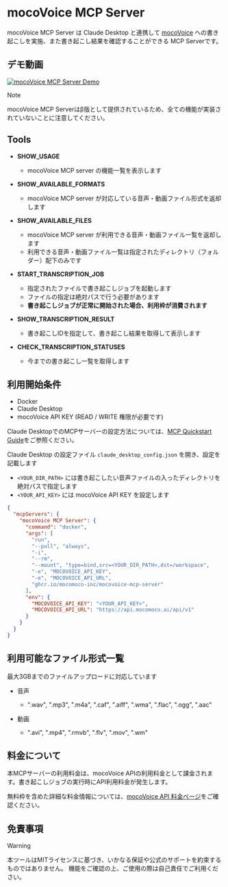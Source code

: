 # mocoVoice MCP Server

mocoVoice MCP Server は Claude Desktop と連携して [mocoVoice](https://products.mocomoco.ai/mocoVoice) への書き起こしを実施、また書き起こし結果を確認することができる MCP Serverです。

## デモ動画

[![mocoVoice MCP Server Demo](https://img.youtube.com/vi/ES6Nc61Aefs/0.jpg)](https://www.youtube.com/watch?v=ES6Nc61Aefs)

> [!NOTE]
> mocoVoice MCP Serverはβ版として提供されているため、全ての機能が実装されていないことに注意してください。


## Tools

* **SHOW_USAGE**
    * mocoVoice MCP server の機能一覧を表示します

* **SHOW_AVAILABLE_FORMATS**
    * mocoVoice MCP server が対応している音声・動画ファイル形式を返却します

* **SHOW_AVAILABLE_FILES**
    * mocoVoice MCP server が利用できる音声・動画ファイル一覧を返却します
    * 利用できる音声・動画ファイル一覧は指定されたディレクトリ（フォルダー）配下のみです

* **START_TRANSCRIPTION_JOB**
    * 指定されたファイルで書き起こしジョブを起動します
    * ファイルの指定は絶対パスで行う必要があります
    * **書き起こしジョブが正常に開始された場合、利用枠が消費されます**

* **SHOW_TRANSCRIPTION_RESULT**
    * 書き起こしIDを指定して、書き起こし結果を取得して表示します

* **CHECK_TRANSCRIPTION_STATUSES**
    * 今までの書き起こし一覧を取得します


## 利用開始条件

- Docker
- Claude Desktop
- mocoVoice API KEY (READ / WRITE 権限が必要です)

Claude DesktopでのMCPサーバーの設定方法については、[MCP Quickstart Guide](https://modelcontextprotocol.io/quickstart/user)をご参照ください。

Claude Desktop の設定ファイル `claude_desktop_config.json` を開き、設定を記載します
- `<YOUR_DIR_PATH>` には書き起こしたい音声ファイルの入ったディレクトリを絶対パスで指定します
- `<YOUR_API_KEY>` には mocoVoice API KEY を設定します

```json
{
  "mcpServers": {
    "mocoVoice MCP Server": {
      "command": "docker",
      "args": [
        "run",
        "--pull", "always",
        "-i",
        "--rm",
        "--mount", "type=bind,src=<YOUR_DIR_PATH>,dst=/workspace",
        "-e", "MOCOVOICE_API_KEY",
        "-e", "MOCOVOICE_API_URL",
        "ghcr.io/mocomoco-inc/mocovoice-mcp-server"
      ],
      "env": {
        "MOCOVOICE_API_KEY": "<YOUR_API_KEY>",
        "MOCOVOICE_API_URL": "https://api.mocomoco.ai/api/v1"
      }
    }
  }
}
```


## 利用可能なファイル形式一覧

最大3GBまでのファイルアップロードに対応しています

- 音声
  * ".wav", ".mp3", ".m4a", ".caf", ".aiff", ".wma", ".flac", ".ogg", ".aac"

- 動画
  * ".avi", ".mp4", ".rmvb", ".flv", ".mov", ".wm"


## 料金について

本MCPサーバーの利用料金は、mocoVoice APIの利用料金として課金されます。書き起こしジョブの実行時にAPI利用料金が発生します。

無料枠を含めた詳細な料金情報については、[mocoVoice API 料金ページ](https://products.mocomoco.ai/mocoVoice-api)をご確認ください。

## 免責事項

> [!WARNING]
> 本ツールはMITライセンスに基づき、いかなる保証や公式のサポートを約束するものではありません。
> 機能をご確認の上、ご使用の際は自己責任でご利用ください。
